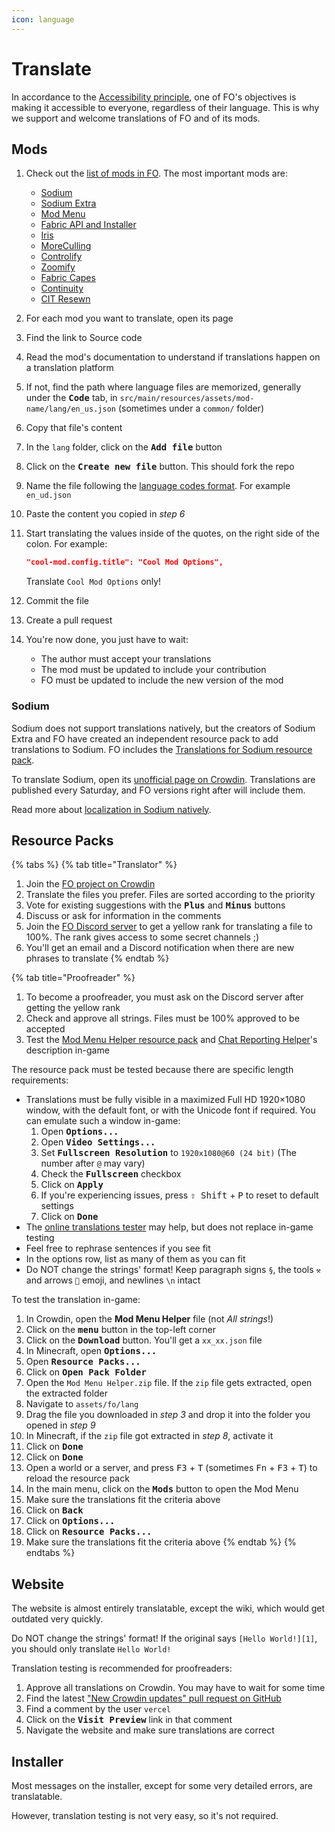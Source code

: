 ```yaml
---
icon: language
---
```


# Translate

In accordance to the [Accessibility principle](../#accessibility), one of FO's objectives is making it accessible to everyone, regardless of their language. This is why we support and welcome translations of FO and of its mods.

## Mods

1. Check out the [list of mods in FO](../../info/mods/). The most important mods are:
   * [Sodium](translate.md#sodium)
   * [Sodium Extra](https://crowdin.com/project/sodium-extra)
   * [Mod Menu](https://crowdin.com/project/mod-menu)
   * [Fabric API and Installer](https://crowdin.com/project/fabricmc)
   * [Iris](https://github.com/IrisShaders/Iris/blob/multiloader-new/common/src/main/resources/assets/iris/lang/en_us.json)
   * [MoreCulling](https://github.com/fxmorin/MoreCulling/blob/master/common/src/main/resources/assets/moreculling/lang/en_us.json)
   * [Controlify](https://github.com/isXander/Controlify/blob/1.20.x/dev/src/main/resources/assets/controlify/lang/en_us.json)
   * [Zoomify](https://github.com/isXander/Zoomify/blob/multiversion/dev/src/main/resources/assets/zoomify/lang/en_us.json)
   * [Fabric Capes](https://github.com/CaelTheColher/Capes/blob/architectury/common/src/main/resources/assets/capes/lang/en_us.json)
   * [Continuity](https://github.com/PepperCode1/Continuity/blob/1.19.3/dev/src/main/resources/assets/continuity/lang/en_us.json)
   * [CIT Resewn](https://github.com/SHsuperCM/CITResewn/blob/main/src/main/resources/assets/citresewn/lang/en_us.json)
2. For each mod you want to translate, open its page
3. Find the link to Source code
4. Read the mod's documentation to understand if translations happen on a translation platform
5. If not, find the path where language files are memorized, generally under the <kbd>**Code**</kbd> tab, in `src/main/resources/assets/mod-name/lang/en_us.json` (sometimes under a `common/` folder)
6. Copy that file's content
7. In the `lang` folder, click on the <kbd>**Add file**</kbd> button
8. Click on the <kbd>**Create new file**</kbd> button. This should fork the repo
9. Name the file following the [language codes format](https://minecraft.wiki/w/Language#Languages). For example `en_ud.json`
10. Paste the content you copied in _step 6_
11. Start translating the values inside of the quotes, on the right side of the colon. For example:

    ```json
    "cool-mod.config.title": "Cool Mod Options",
    ```

    Translate `Cool Mod Options` only!
12. Commit the file
13. Create a pull request
14. You're now done, you just have to wait:
    * The author must accept your translations
    * The mod must be updated to include your contribution
    * FO must be updated to include the new version of the mod

### Sodium

Sodium does not support translations natively, but the creators of Sodium Extra and FO have created an independent resource pack to add translations to Sodium. FO includes the [Translations for Sodium resource pack](../../info/resource-packs/#translations-for-sodium).

To translate Sodium, open its [unofficial page on Crowdin](https://crowdin.com/project/sodium-fabric). Translations are published every Saturday, and FO versions right after will include them.

Read more about [localization in Sodium natively](https://github.com/CaffeineMC/sodium-fabric/issues/2304).

## Resource Packs

{% tabs %}
{% tab title="Translator" %}
1. Join the [FO project on Crowdin](https://download.fo/crowdin)
2. Translate the files you prefer. Files are sorted according to the priority
3. Vote for existing suggestions with the <kbd>**Plus**</kbd> and <kbd>**Minus**</kbd> buttons
4. Discuss or ask for information in the comments
5. Join the [FO Discord server](https://download.fo/discord) to get a yellow rank for translating a file to 100%. The rank gives access to some secret channels ;)
6. You'll get an email and a Discord notification when there are new phrases to translate
{% endtab %}

{% tab title="Proofreader" %}
1. To become a proofreader, you must ask on the Discord server after getting the yellow rank
2. Check and approve all strings. Files must be 100% approved to be accepted
3. Test the [Mod Menu Helper resource pack](../../info/resource-packs/#mod-menu-helper) and [Chat Reporting Helper](../../info/resource-packs/#chat-reporting-helper)'s description in-game

The resource pack must be tested because there are specific length requirements:

* Translations must be fully visible in a maximized Full HD 1920×1080 window, with the default font, or with the Unicode font if required. You can emulate such a window in-game:
  1. Open <kbd>**Options...**</kbd>
  2. Open <kbd>**Video Settings...**</kbd>
  3. Set <kbd>**Fullscreen Resolution**</kbd> to <kbd>`1920x1080@60 (24 bit)`</kbd> (The number after `@` may vary)
  4. Check the <kbd>**Fullscreen**</kbd> checkbox
  5. Click on <kbd>**Apply**</kbd>
  6. If you're experiencing issues, press <kbd>⇧ Shift</kbd> + <kbd>P</kbd> to reset to default settings
  7. Click on <kbd>**Done**</kbd>
* The [online translations tester](https://download.fo/size-checker) may help, but does not replace in-game testing
* Feel free to rephrase sentences if you see fit
* In the options row, list as many of them as you can fit
* Do NOT change the strings' format! Keep paragraph signs `§`, the tools `⚒️` and arrows `🔀` emoji, and newlines `\n` intact

To test the translation in-game:

1. In Crowdin, open the **Mod Menu Helper** file (not _All strings_!)
2. Click on the <kbd>**menu**</kbd> button in the top-left corner
3. Click on the <kbd>**Download**</kbd> button. You'll get a `xx_xx.json` file
4. In Minecraft, open <kbd>**Options...**</kbd>
5. Open <kbd>**Resource Packs...**</kbd>
6. Click on <kbd>**Open Pack Folder**</kbd>
7. Open the `Mod Menu Helper.zip` file. If the `zip` file gets extracted, open the extracted folder
8. Navigate to `assets/fo/lang`
9. Drag the file you downloaded in _step 3_ and drop it into the folder you opened in _step 9_
10. In Minecraft, if the `zip` file got extracted in _step 8_, activate it
11. Click on <kbd>**Done**</kbd>
12. Click on <kbd>**Done**</kbd>
13. Open a world or a server, and press <kbd>F3</kbd> + <kbd>T</kbd> (sometimes <kbd>Fn</kbd> + <kbd>F3</kbd> + <kbd>T</kbd>) to reload the resource pack
14. In the main menu, click on the <kbd>**Mods**</kbd> button to open the Mod Menu
15. Make sure the translations fit the criteria above
16. Click on <kbd>**Back**</kbd>
17. Click on <kbd>**Options...**</kbd>
18. Click on <kbd>**Resource Packs...**</kbd>
19. Make sure the translations fit the criteria above
{% endtab %}
{% endtabs %}

## Website

The website is almost entirely translatable, except the wiki, which would get outdated very quickly.

Do NOT change the strings' format! If the original says `[Hello World!][1]`, you should only translate `Hello World!`

Translation testing is recommended for proofreaders:

1. Approve all translations on Crowdin. You may have to wait for some time
2. Find the latest ["New Crowdin updates" pull request on GitHub](https://github.com/Fabulously-Optimized/website/pulls?q=is:pr+is:open+New+Crowdin+updates)
3. Find a comment by the user `vercel`
4. Click on the <kbd>**Visit Preview**</kbd> link in that comment
5. Navigate the website and make sure translations are correct

## Installer

Most messages on the installer, except for some very detailed errors, are translatable.

However, translation testing is not very easy, so it's not required.

